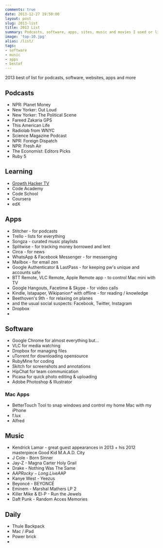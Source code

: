 ```yaml
---
comments: true
date: 2013-12-27 19:50:00
layout: post
slug: 2013-list
title: 2013 List
summary: Podcasts, software, apps, sites, music and movies I used or like the most in 2013
image: 'top-10.jpg'
alias: /list/
tags:
- software
- music
- apps
- bestof
---
```


2013 best of list for podcasts, software, websites, apps and more

## Podcasts
- NPR: Planet Money
- New Yorker: Out Loud
- New Yorker: The Political Scene
- Fareed Zakaria GPS
- This American Life
- Radiolab from WNYC
- Science Magazine Podcast
- NPR: Foreign Dispatch
- NPR: Fresh Air
- The Economist: Editors Picks
- Ruby 5

## Learning
- [Growth Hacker TV](https://www.growthhacker.tv/)
- Code Academy
- Code School
- Coursera
- edX


## Apps
- Stitcher - for podcasts
- Trello - lists for everything
- Songza - curated music playlists
- Splitwise - for tracking money borrowed and lent
- Circa - for news
- WhatsApp & Facebook Messenger - for messenging
- Mailbox - for email zen
- Google Authenticator & LastPass - for keeping pw's unique and accounts safe
- BTT Remote, VLC Remote, Apple Remote app - to control Mac mini with TV
- Google Hangouts, Facetime & Skype - for video calls
- Kindle, Istapaper, Wikipanion* with offline - for reading / knowledge
- Beethoven's 9th - for relaxing on planes
- and the usual social suspects: Facebook, Twitter, Instagram
- Dropbox
-

## Software
- Google Chrome for almost everything but...
- VLC for media watching
- Dropbox for managing files
- uTorrent for downloading opensource
- RubyMine for coding
- Skitch for screenshots and annotations
- HipChat for team communication
- Picasa for quick photo editing & uploading
- Adobe Photoshop & Illustrator

### Mac Apps
- BetterTouch Tool to snap windows and control my home Mac with my iPhone
- f.lux
- Alfred


## Music
- Kendrick Lamar - great guest appearances in 2013 + his 2012 masterpiece Good Kid M.A.A.D. City
- J Cole - Born Sinner
- Jay-Z - Magna Carter Holy Grail
- Drake - Nothing Was The Same
- A$AP Rocky - Long.Live A$AP
- Kanye West - Yeezus
- Beyoncé - BEYONCÉ
- Eminem - Marshal Mathers LP 2
- Killer Mike & El-P - Run the Jewels
- Daft Punk - Random Acces Memories


## Daily
- Thule Backpack
- Mac / iPad
- Power brick
-
